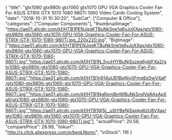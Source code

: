 {
	"title": "gtx1080 gtx980ti gtx1060 gtx1070 GPU VGA Graphics Cooler Fan For ASUS STRIX GTX 1070 1080 980Ti 1060 Video Cards Cooling System",
	"date": "2018-10-31 10:30:20",
	"SubCat": ["Computer & Office"],
	"categories": ["Computer Components"],
	"thumbnailImage": "https://ae01.alicdn.com/kf/HTB1PENJqgKTBuNkSne1q6yJoXXas/gtx1080-gtx980ti-gtx1060-gtx1070-GPU-VGA-Graphics-Cooler-Fan-For-ASUS-STRIX-GTX-1070-1080-980Ti.jpg_220x220.jpg",
	"BigImage": ["https://ae01.alicdn.com/kf/HTB1PENJqgKTBuNkSne1q6yJoXXas/gtx1080-gtx980ti-gtx1060-gtx1070-GPU-VGA-Graphics-Cooler-Fan-For-ASUS-STRIX-GTX-1070-1080-980Ti.jpg","https://ae01.alicdn.com/kf/HTB1N_5yuH1YBuNjSszeq6yblFXa2/gtx1080-gtx980ti-gtx1060-gtx1070-GPU-VGA-Graphics-Cooler-Fan-For-ASUS-STRIX-GTX-1070-1080-980Ti.jpg","https://ae01.alicdn.com/kf/HTB1n914uUR1BeNjy0Fmq6z0wVXaP/gtx1080-gtx980ti-gtx1060-gtx1070-GPU-VGA-Graphics-Cooler-Fan-For-ASUS-STRIX-GTX-1070-1080-980Ti.jpg","https://ae01.alicdn.com/kf/HTB1NgRsmBmWBuNkSndVq6AsApXa6/gtx1080-gtx980ti-gtx1060-gtx1070-GPU-VGA-Graphics-Cooler-Fan-For-ASUS-STRIX-GTX-1070-1080-980Ti.jpg","https://ae01.alicdn.com/kf/HTB1W5L_uStYBeNjSspkq6zU8VXay/gtx1080-gtx980ti-gtx1060-gtx1070-GPU-VGA-Graphics-Cooler-Fan-For-ASUS-STRIX-GTX-1070-1080-980Ti.jpg"],
	"actualPrice": 20.58,
	"comparePrice": 28.99,
	"linkurl": "http://s.click.aliexpress.com/e/beqLNomc",
	"inStock": 116
}
